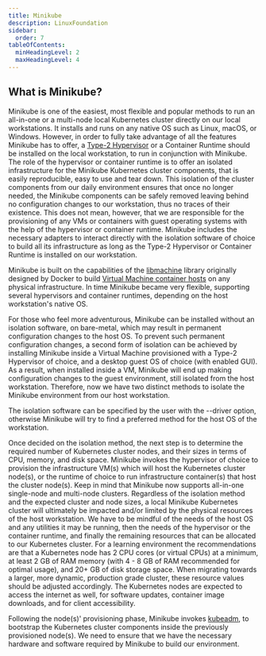 ```yaml
---
title: Minikube
description: LinuxFoundation
sidebar:
  order: 7
tableOfContents:
  minHeadingLevel: 2
  maxHeadingLevel: 4
---
```


## What is Minikube?

Minikube is one of the easiest, most flexible and popular methods to run an all-in-one or a multi-node local Kubernetes cluster directly on our local workstations. It installs and runs on any native OS such as Linux, macOS, or Windows. However, in order to fully take advantage of all the features Minikube has to offer, a [Type-2 Hypervisor](https://en.wikipedia.org/wiki/Hypervisor) or a Container Runtime should be installed on the local workstation, to run in conjunction with Minikube. The role of the hypervisor or container runtime is to offer an isolated infrastructure for the Minikube Kubernetes cluster components, that is easily reproducible, easy to use and tear down. This isolation of the cluster components from our daily environment ensures that once no longer needed, the Minikube components can be safely removed leaving behind no configuration changes to our workstation, thus no traces of their existence. This does not mean, however, that we are responsible for the provisioning of any VMs or containers with guest operating systems with the help of the hypervisor or container runtime. Minikube includes the necessary adapters to interact directly with the isolation software of choice to build all its infrastructure as long as the Type-2 Hypervisor or Container Runtime is installed on our workstation.

Minikube is built on the capabilities of the [libmachine](https://github.com/docker/machine/tree/master/libmachine) library originally designed by Docker to build [Virtual Machine container hosts](https://github.com/docker/machine) on any physical infrastructure. In time Minikube became very flexible, supporting several hypervisors and container runtimes, depending on the host workstation's native OS.

For those who feel more adventurous, Minikube can be installed without an isolation software, on bare-metal, which may result in permanent configuration changes to the host OS. To prevent such permanent configuration changes, a second form of isolation can be achieved by installing Minikube inside a Virtual Machine provisioned with a Type-2 Hypervisor of choice, and a desktop guest OS of choice (with enabled GUI). As a result, when installed inside a VM, Minikube will end up making configuration changes to the guest environment, still isolated from the host workstation. Therefore, now we have two distinct methods to isolate the Minikube environment from our host workstation.

The isolation software can be specified by the user with the --driver option, otherwise Minikube will try to find a preferred method for the host OS of the workstation.

Once decided on the isolation method, the next step is to determine the required number of Kubernetes cluster nodes, and their sizes in terms of CPU, memory, and disk space. Minikube invokes the hypervisor of choice to provision the infrastructure VM(s) which will host the Kubernetes cluster node(s), or the runtime of choice to run infrastructure container(s) that host the cluster node(s). Keep in mind that Minikube now supports all-in-one single-node and multi-node clusters. Regardless of the isolation method and the expected cluster and node sizes, a local Minikube Kubernetes cluster will ultimately be impacted and/or limited by the physical resources of the host workstation. We have to be mindful of the needs of the host OS and any utilities it may be running, then the needs of the hypervisor or the container runtime, and finally the remaining resources that can be allocated to our Kubernetes cluster. For a learning environment the recommendations are that a Kubernetes node has 2 CPU cores (or virtual CPUs) at a minimum, at least 2 GB of RAM memory (with 4 - 8 GB of RAM recommended for optimal usage), and 20+ GB of disk storage space. When migrating towards a larger, more dynamic, production grade cluster, these resource values should be adjusted accordingly. The Kubernetes nodes are expected to access the internet as well, for software updates, container image downloads, and for client accessibility.

Following the node(s)' provisioning phase, Minikube invokes [kubeadm](https://kubernetes.io/docs/setup/production-environment/tools/kubeadm/create-cluster-kubeadm/), to bootstrap the Kubernetes cluster components inside the previously provisioned node(s). We need to ensure that we have the necessary hardware and software required by Minikube to build our environment.
